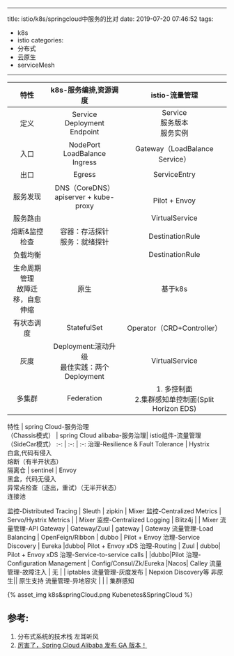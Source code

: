  ---
title: istio/k8s/springcloud中服务的比对
date: 2019-07-20 07:46:52
tags:
  - k8s
  - istio
categories: 
  - 分布式
  - 云原生
  - serviceMesh  
---


特性 | k8s-服务编排,资源调度 | istio-流量管理
:-: | :-: | :-: 
定义 |  Service<br> Deployment<br> Endpoint | Service<br> 服务版本 <br> 服务实例
入口 |  NodePort<br> LoadBalance<br> Ingress | Gateway（LoadBalance Service）
出口 |  Egress | ServiceEntry
服务发现 |  DNS（CoreDNS）<br> apiserver + kube-proxy |  <br>Pilot + Envoy
服务路由|   | VirtualService
熔断&监控检查 | 容器：存活探针<br>服务：就绪探针 |  DestinationRule
负载均衡 | | DestinationRule
生命周期管理<br>故障迁移，自愈<br>伸缩 | 原生| 基于k8s 
有状态调度| StatefulSet  | Operator（CRD+Controller）
灰度| Deployment:滚动升级<br>最佳实践：两个Deployment | VirtualService
多集群 | Federation  | 1. 多控制面<br> 2.集群感知单控制面(Split Horizon EDS) 





特性 | spring Cloud-服务治理<br>（Chassis模式） | spring Cloud alibaba-服务治理| istio组件-流量管理<br>（SideCar模式）
:-: | :-: | :-: 
治理-Resilience & Fault Tolerance | Hystrix <br> 白盒,代码有侵入<br>熔断（有半开状态） <br>隔离仓 | sentinel  | Envoy<br>黑盒，代码无侵入<br> 异常点检查（逐出，重试）（无半开状态）<br>连接池 

监控-Distributed Tracing          | Sleuth | zipkin | Mixer 
监控-Centralized Metrics          | Servo/Hystrix Metrics | | Mixer
监控-Centralized Logging          | Blitz4j | | Mixer
流量管理-API Gateway              | Gateway/Zuul | gateway | Gateway
流量管理-Load Balancing           | OpenFeign/Ribbon  | dubbo | Pilot + Envoy
治理-Service Discovery           | Eureka  |dubbo| Pilot + Envoy xDS
治理-Routing                     | Zuul | dubbo| Pilot + Envoy xDS
治理-Service-to-service calls    |   |dubbo|Pilot
治理-Configuration Management    | Config/Consul/Zk/Eureka |Nacos| Calley
流量管理-故障注入                 | 无 |  | iptables
流量管理-灰度发布                 | Nepxion Discovery等 非原生|| 原生支持
流量管理-异地容灾                 | | |  集群感知

<!-- more -->

{% asset_img   k8s&springCloud.png  Kubenetes&SpringCloud  %}


## 参考:
1. 分布式系统的技术栈 左耳听风
2. [厉害了，Spring Cloud Alibaba 发布 GA 版本！](https://blog.csdn.net/zl1zl2zl3/article/details/89790643)


